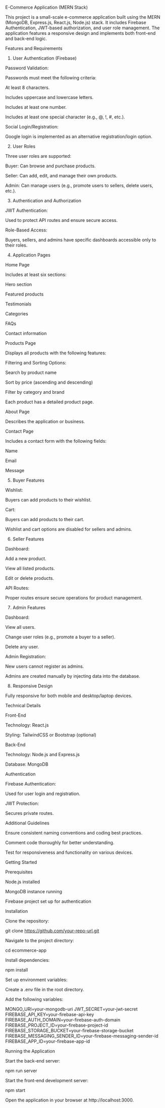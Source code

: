 E-Commerce Application (MERN Stack)

This project is a small-scale e-commerce application built using the MERN (MongoDB, Express.js, React.js, Node.js) stack. It includes Firebase Authentication, JWT-based authorization, and user role management. The application features a responsive design and implements both front-end and back-end logic.

Features and Requirements

1. User Authentication (Firebase)

Password Validation:

Passwords must meet the following criteria:

At least 8 characters.

Includes uppercase and lowercase letters.

Includes at least one number.

Includes at least one special character (e.g., @, !, #, etc.).

Social Login/Registration:

Google login is implemented as an alternative registration/login option.

2. User Roles

Three user roles are supported:

Buyer: Can browse and purchase products.

Seller: Can add, edit, and manage their own products.

Admin: Can manage users (e.g., promote users to sellers, delete users, etc.).

3. Authentication and Authorization

JWT Authentication:

Used to protect API routes and ensure secure access.

Role-Based Access:

Buyers, sellers, and admins have specific dashboards accessible only to their roles.

4. Application Pages

Home Page

Includes at least six sections:

Hero section

Featured products

Testimonials

Categories

FAQs

Contact information

Products Page

Displays all products with the following features:

Filtering and Sorting Options:

Search by product name

Sort by price (ascending and descending)

Filter by category and brand

Each product has a detailed product page.

About Page

Describes the application or business.

Contact Page

Includes a contact form with the following fields:

Name

Email

Message

5. Buyer Features

Wishlist:

Buyers can add products to their wishlist.

Cart:

Buyers can add products to their cart.

Wishlist and cart options are disabled for sellers and admins.

6. Seller Features

Dashboard:

Add a new product.

View all listed products.

Edit or delete products.

API Routes:

Proper routes ensure secure operations for product management.

7. Admin Features

Dashboard:

View all users.

Change user roles (e.g., promote a buyer to a seller).

Delete any user.

Admin Registration:

New users cannot register as admins.

Admins are created manually by injecting data into the database.

8. Responsive Design

Fully responsive for both mobile and desktop/laptop devices.

Technical Details

Front-End

Technology: React.js

Styling: TailwindCSS or Bootstrap (optional)

Back-End

Technology: Node.js and Express.js

Database: MongoDB

Authentication

Firebase Authentication:

Used for user login and registration.

JWT Protection:

Secures private routes.

Additional Guidelines

Ensure consistent naming conventions and coding best practices.

Comment code thoroughly for better understanding.

Test for responsiveness and functionality on various devices.

Getting Started

Prerequisites

Node.js installed

MongoDB instance running

Firebase project set up for authentication

Installation

Clone the repository:

git clone https://github.com/your-repo-url.git

Navigate to the project directory:

cd ecommerce-app

Install dependencies:

npm install

Set up environment variables:

Create a .env file in the root directory.

Add the following variables:

MONGO_URI=your-mongodb-uri
JWT_SECRET=your-jwt-secret
FIREBASE_API_KEY=your-firebase-api-key
FIREBASE_AUTH_DOMAIN=your-firebase-auth-domain
FIREBASE_PROJECT_ID=your-firebase-project-id
FIREBASE_STORAGE_BUCKET=your-firebase-storage-bucket
FIREBASE_MESSAGING_SENDER_ID=your-firebase-messaging-sender-id
FIREBASE_APP_ID=your-firebase-app-id

Running the Application

Start the back-end server:

npm run server

Start the front-end development server:

npm start

Open the application in your browser at http://localhost:3000.